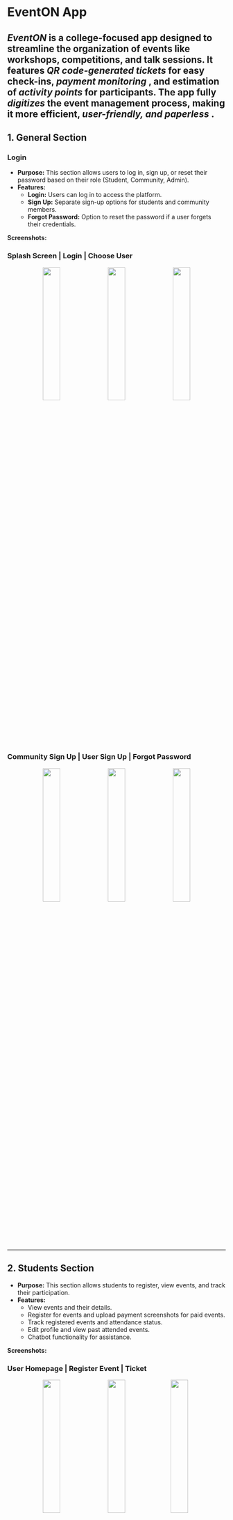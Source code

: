 # EventON App


*EventON* is a college-focused app designed to streamline the organization of events like workshops, competitions, and talk sessions. It features *QR code-generated tickets* for easy check-ins,  *payment monitoring* , and  estimation of *activity points* for participants. The app fully *digitizes* the event management process, making it more efficient, *user-friendly, and paperless* .
---

<p align="center">
  <h2>1. General Section</h2>
</p>

### Login
- **Purpose:** This section allows users to log in, sign up, or reset their password based on their role (Student, Community, Admin).
- **Features:**
  - **Login:** Users can log in to access the platform.
  - **Sign Up:** Separate sign-up options for students and community members.
  - **Forgot Password:** Option to reset the password if a user forgets their credentials.

**Screenshots:**

### Splash Screen | Login | Choose User

<p align="center">
  <img src="https://github.com/user-attachments/assets/cf2fc45d-fa06-437b-b75c-9e750c45521f" width="28%" style="margin-right: 1%;" />
  <img src="https://github.com/user-attachments/assets/b0367262-3248-4208-b6e5-f84ab08be948" width="28%" style="margin-right: 1%;" />
  <img src="https://github.com/user-attachments/assets/de414018-b8f9-4771-bcc5-d74326e9596b" width="28%" />
</p>

### Community Sign Up | User Sign Up | Forgot Password

<p align="center">
  <img src="https://github.com/user-attachments/assets/b491e243-c1d5-4417-ad61-0d3b8df4d617" width="28%" style="margin-right: 1%;" />
  <img src="https://github.com/user-attachments/assets/03f56adc-abab-4229-9cee-51f9a79b3612" width="28%" style="margin-right: 1%;" />
  <img src="https://github.com/user-attachments/assets/28e2e24c-07b5-4936-9e42-09d6fc283dba" width="28%" />
</p>

---

<p align="center">
  <h2>2. Students Section</h2>
</p>

- **Purpose:** This section allows students to register, view events, and track their participation.
- **Features:**
  - View events and their details.
  - Register for events and upload payment screenshots for paid events.
  - Track registered events and attendance status.
  - Edit profile and view past attended events.
  - Chatbot functionality for assistance.

**Screenshots:**

### User Homepage  |             Register Event           |             Ticket

<p align="center">
  <img src="https://github.com/user-attachments/assets/8315b5a5-ae81-4754-821e-d736f3c4433f" width="28%" style="margin-right: 1%;" />
  <img src="https://github.com/user-attachments/assets/b359b92a-5b36-45db-af2d-d5cdae276337" width="28%" />
  <img src="https://github.com/user-attachments/assets/360063f5-95cb-4164-b976-d8ed58a7ea15" width="28%" style="margin-right: 1%;" />
 
</p>

### User Attended Events | Profile | Chatbot

<p align="center">
  <img src="https://github.com/user-attachments/assets/0befafe9-fcd0-40d8-94a0-e5db1d7b2561" width="28%" style="margin-right: 1%;" />
  <img src="https://github.com/user-attachments/assets/76f1bff0-4200-4a0a-a685-1a3721c88fba" width="28%" style="margin-right: 1%;" />
  <img src="https://github.com/user-attachments/assets/39964bfb-99a4-4a47-adcd-f2b8d718c905" width="28%" />
</p>

### Search | Community Page | Payment Verification

<p align="center">
  <img src="https://github.com/user-attachments/assets/e8902172-4e4e-4fb2-a29a-90d95f1a2a94" width="28%" style="margin-right: 1%;" />
  <img src="https://github.com/user-attachments/assets/5b1445d0-b5cd-4757-812c-bbfc69bac0e2" width="28%" style="margin-right: 1%;" />
  
   <img src="https://github.com/user-attachments/assets/1a8728ce-adde-4a98-98e3-8065a0ce4cb4" width="28%" />
</p>



### Event page after registration

<p align="center">
  <img src="https://github.com/user-attachments/assets/9f7bc8a3-a961-40c1-b164-5724a89a82b3" width="28%" style="margin-right: 1%;" />
  
</p>

_ _ _

<p align="center">
  <h2>3. Community Section</h2>
</p>

- **Purpose:** This section allows community members to manage and organize events.
- **Features:**
  - View and manage events they’ve added.
  - Edit, delete, and approve event registrations.
  - View and approve payment status.
  - Add new events and manage event details.
  - Manage community profile.

**Screenshots:**

### Community Homepage | My Events | Event Details

<p align="center">
  <img src="https://github.com/user-attachments/assets/0404bdee-4e12-4471-8ef7-c0f028326cfb" width="28%" style="margin-right: 1%;" />
  <img src="https://github.com/user-attachments/assets/e8847825-de02-4582-87e9-ae220a35f4c1" width="28%" style="margin-right: 1%;" />
  <img src="https://github.com/user-attachments/assets/cd659042-d521-44e0-9baa-20db851cfeb3" width="28%" />
</p>

### Edit Event | Delete Event | Payment Approval

<p align="center">
  <img src="https://github.com/user-attachments/assets/1ba14d21-1631-4e8e-a16f-f5247fb8404a" width="28%" style="margin-right: 1%;" />
  <img src="https://github.com/user-attachments/assets/1311d2d2-5abd-4fb2-b213-f587a8be17f6" width="28%" style="margin-right: 1%;" />
  <img src="https://github.com/user-attachments/assets/8f796518-d5d0-483f-b119-e59d1c755d8c" width="28%" />
</p>

### Registrants | Add Event 

<p align="center">
  <img src="https://github.com/user-attachments/assets/7459179d-5b7e-45b1-9d35-e1cdea9d9766" width="28%" style="margin-right: 1%;" />
  <img src="https://github.com/user-attachments/assets/12667765-a1be-41a5-8516-0543392e0b2d" width="28%" style="margin-right: 1%;" />
  <img src="https://github.com/user-attachments/assets/5c75d9a3-eb35-4aa9-aa23-338bbd3cbe69" width="28%" />
</p>



### Community Profile

<p align="center">
  <img src="https://github.com/user-attachments/assets/14abd639-12f9-4284-a06e-db49e96e36fb" width="28%" style="margin-right: 1%;" />
  
</p>

_ _ _


<p align="center">
  <h2>4. Admin Section</h2>
</p>

- **Purpose:** Admins oversee event management and user approvals.
- **Features:**
  - View and approve users.
  - Manage all user roles.
  - Ability to add events outside college campus

**Screenshots:**

### Admin Homepage | Admin Approvals

<p align="center">
  <img src="https://github.com/user-attachments/assets/1d29e342-7309-4e7e-8a75-12d170d19935" width="28%" style="margin-right: 1%;" />
  <img src="https://github.com/user-attachments/assets/9367ef9f-2bbe-4a58-957d-51f19643057d" width="28%" />
</p>

## Tech Stack

**Client:** Flutter, Dart

**Server:** Firebase (Firestore, Firebase Authentication, Firebase Functions, Firebase Hosting)

## Authors

- [@Chaithanya Shaji](https://www.github.com/chaithanyashaji)
- [@Thahir Aboobacker D V](https://github.com/ThahirAboobacker)
- [@Ayisha Nahida](https://github.com/nahidaayisha)
- [Gemima V A](https://www.github.com/gemimav.a)


